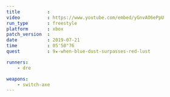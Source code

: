 ```yaml
---
title          :
video          : https://www.youtube.com/embed/yGnvAO6ePpU
run_type       : freestyle
platform       : xbox
patch_version  : 
date           : 2019-07-21
time           : 05'50"76
quest          : 9★-when-blue-dust-surpasses-red-lust

runners:
    - dre

weapons:
    - switch-axe
---
```

